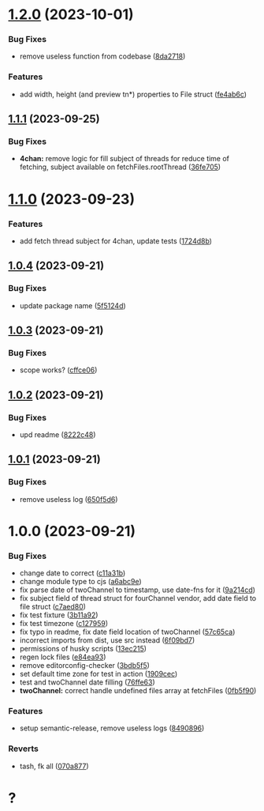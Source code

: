 # [1.2.0](https://github.com/d0kur0/webmFinder/compare/v1.1.1...v1.2.0) (2023-10-01)


### Bug Fixes

* remove useless function  from codebase ([8da2718](https://github.com/d0kur0/webmFinder/commit/8da271831c61ce619293498b3460764a899bafd3))


### Features

* add width, height (and preview tn*) properties to File struct ([fe4ab6c](https://github.com/d0kur0/webmFinder/commit/fe4ab6c7eab67038b8cf84a81943db7989efa139))

## [1.1.1](https://github.com/d0kur0/webmFinder/compare/v1.1.0...v1.1.1) (2023-09-25)


### Bug Fixes

* **4chan:** remove logic for fill subject of threads for reduce time of fetching, subject available on fetchFiles.rootThread ([36fe705](https://github.com/d0kur0/webmFinder/commit/36fe705b1719c295287e4752f2b0f07d15d8ee10))

# [1.1.0](https://github.com/d0kur0/webmFinder/compare/v1.0.4...v1.1.0) (2023-09-23)


### Features

* add fetch thread subject for 4chan, update tests ([1724d8b](https://github.com/d0kur0/webmFinder/commit/1724d8b8abc6c4fd9806c842be0b37506f864fdc))

## [1.0.4](https://github.com/d0kur0/webmFinder/compare/v1.0.3...v1.0.4) (2023-09-21)


### Bug Fixes

* update package name ([5f5124d](https://github.com/d0kur0/webmFinder/commit/5f5124d29c4b1b89b8e1e2b27201a6037179d96f))

## [1.0.3](https://github.com/d0kur0/webmFinder/compare/v1.0.2...v1.0.3) (2023-09-21)


### Bug Fixes

* scope works? ([cffce06](https://github.com/d0kur0/webmFinder/commit/cffce0616ee21886f723e5592faa04c667f6a8fb))

## [1.0.2](https://github.com/d0kur0/webmFinder/compare/v1.0.1...v1.0.2) (2023-09-21)


### Bug Fixes

* upd readme ([8222c48](https://github.com/d0kur0/webmFinder/commit/8222c481397ef46515079052370aeb002b4061b9))

## [1.0.1](https://github.com/d0kur0/webmFinder/compare/v1.0.0...v1.0.1) (2023-09-21)


### Bug Fixes

* remove useless log ([650f5d6](https://github.com/d0kur0/webmFinder/commit/650f5d6c86c3b5101cfde473b81db8c806d54bf7))

# 1.0.0 (2023-09-21)


### Bug Fixes

* change date to correct ([c11a31b](https://github.com/d0kur0/webmFinder/commit/c11a31b0885fe97650debdc0c44db1ed4652e3fb))
* change module type to cjs ([a6abc9e](https://github.com/d0kur0/webmFinder/commit/a6abc9e32edc3d44958e05623a6af31c8b687e81))
* fix parse date of twoChannel to timestamp, use date-fns for it ([9a214cd](https://github.com/d0kur0/webmFinder/commit/9a214cd8e83aa0f4d506198c16c9eca4f94ef0ef))
* fix subject field of thread struct for fourChannel vendor, add date field to file struct ([c7aed80](https://github.com/d0kur0/webmFinder/commit/c7aed801a80ce944f94b65790854acac45a2f5a8))
* fix test fixture ([3b11a92](https://github.com/d0kur0/webmFinder/commit/3b11a92a2cadd6f7ce841943dd6399b36f9c217a))
* fix test timezone ([c127959](https://github.com/d0kur0/webmFinder/commit/c12795957780be47f31716bab8a923712ee2ae4b))
* fix typo in readme, fix date field location of twoChannel ([57c65ca](https://github.com/d0kur0/webmFinder/commit/57c65caf4cfef9fe2d01edb3d4ff6458e7124984))
* incorrect imports from dist, use src instead ([6f09bd7](https://github.com/d0kur0/webmFinder/commit/6f09bd70878c3dbf3384f773db85b8967cd357ec))
* permissions of husky scripts ([13ec215](https://github.com/d0kur0/webmFinder/commit/13ec2152df61f7e3718eb5cdaa9db0536d932372))
* regen lock files ([e84ea93](https://github.com/d0kur0/webmFinder/commit/e84ea939baf7dbb2f7c855614e4e1d7d0e7d0e92))
* remove editorconfig-checker ([3bdb5f5](https://github.com/d0kur0/webmFinder/commit/3bdb5f53d7a5cdff4963c08e05eab0e36682f311))
* set default time zone for test in action ([1909cec](https://github.com/d0kur0/webmFinder/commit/1909cecfb3538f77f047a2f05dd58a0b7e227df4))
* test and twoChannel date filling ([76ffe63](https://github.com/d0kur0/webmFinder/commit/76ffe63f824a489fd56f881fced56443763a2d27))
* **twoChannel:** correct handle undefined files array at fetchFiles ([0fb5f90](https://github.com/d0kur0/webmFinder/commit/0fb5f904cf0007517a590dcdef3e55f0a0b87f7e))


### Features

* setup semantic-release, remove useless logs ([8490896](https://github.com/d0kur0/webmFinder/commit/8490896a35ce877a75af2cafe5590591b7681f76))


### Reverts

* tash, fk all ([070a877](https://github.com/d0kur0/webmFinder/commit/070a8776f3ecd4a8160b6e11c02ebce63617b20d))

# ?
